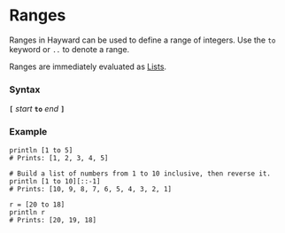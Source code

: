 # Ranges

Ranges in Hayward can be used to define a range of integers. Use the `to` keyword or `..` to denote a range.

Ranges are immediately evaluated as [Lists](./lists.md).

### Syntax

**`[`** *start* **`to`** *end* **`]`**

### Example

```hayward
println [1 to 5]
# Prints: [1, 2, 3, 4, 5]

# Build a list of numbers from 1 to 10 inclusive, then reverse it.
println [1 to 10][::-1]
# Prints: [10, 9, 8, 7, 6, 5, 4, 3, 2, 1]

r = [20 to 18]
println r
# Prints: [20, 19, 18]
```